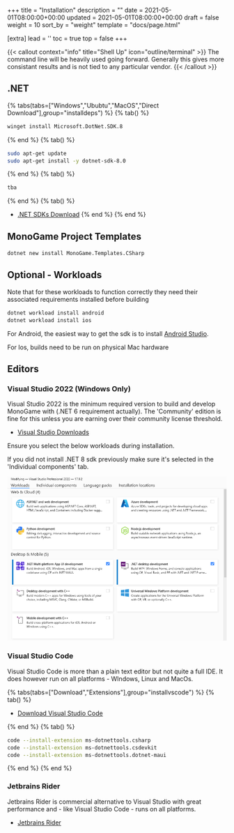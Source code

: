 +++
title = "Installation"
description = ""
date = 2021-05-01T08:00:00+00:00
updated = 2021-05-01T08:00:00+00:00
draft = false
weight = 10
sort_by = "weight"
template = "docs/page.html"

[extra]
lead = ''
toc = true
top = false
+++

{{< callout context="info" title="Shell Up" icon="outline/terminal" >}}
The command line will be heavily used going forward. Generally this gives more consistant results and is not tied to
any particular vendor.
{{< /callout >}}


## .NET


{% tabs(tabs=["Windows","Ububtu","MacOS","Direct Download"],group="installdeps") %}
{% tab() %}
```bash
winget install Microsoft.DotNet.SDK.8
```
{% end %}
{% tab() %}
```bash
sudo apt-get update
sudo apt-get install -y dotnet-sdk-8.0
```
{% end %}
{% tab() %}
```bash
tba
```
{% end %}
{% tab() %}
- [.NET SDKs Download](https://dotnet.microsoft.com/en-us/download/visual-studio-sdksw)
{% end %}
{% end %}

## MonoGame Project Templates

```bash
dotnet new install MonoGame.Templates.CSharp
```

## Optional - Workloads
Note that for these workloads to function correctly they need their associated requirements installed before building

```bash
dotnet workload install android
dotnet workload install ios
```

For Android, the easiest way to get the sdk is to install [Android Studio](https://developer.android.com/studio).

For Ios, builds need to be run on physical Mac hardware

## Editors

### Visual Studio 2022 (Windows Only)

Visual Studio 2022 is the minimum required version to build and develop MonoGame with (.NET 6 requirement actually). The
'Community' edition is fine for this unless you are earning over their community license threshold.

- [Visual Studio Downloads](https://visualstudio.microsoft.com/downloads/)

Ensure you select the below workloads during installation.

If you did not install .NET 8 sdk previously make sure it's selected in the 'Individual components' tab.

![Workloads.png](Workloads.png)

### Visual Studio Code

Visual Studio Code is more than a plain text editor but not quite a full IDE. It does however run on all platforms -
WIndows, Linux and MacOs.



{% tabs(tabs=["Download","Extensions"],group="installvscode") %}
{% tab() %}
- [Download Visual Studio Code](https://code.visualstudio.com/download)

{% end %}
{% tab() %}

```bash
code --install-extension ms-dotnettools.csharp
code --install-extension ms-dotnettools.csdevkit
code --install-extension ms-dotnettools.dotnet-maui
```

{% end %}
{% end %}

### Jetbrains Rider

Jetbrains Rider is commercial alternative to Visual Studio with great performance and - like Visual Studio Code - runs
on all platforms.

- [Jetbrains Rider](https://www.jetbrains.com/rider/)
